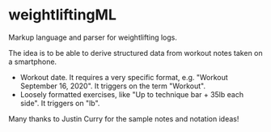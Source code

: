 # weightliftingML
Markup language and parser for weightlifting logs.

The idea is to be able to derive structured data from workout notes taken on a smartphone.

 * Workout date. It requires a very specific format, e.g. "Workout September 16, 2020". It triggers on the term "Workout".
 * Loosely formatted exercises, like "Up to technique bar + 35lb each side". It triggers on "lb".
 
 Many thanks to Justin Curry for the sample notes and notation ideas!
